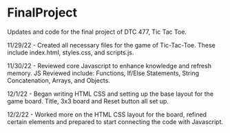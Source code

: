 # FinalProject
Updates and code for the final project of DTC 477, Tic Tac Toe. 

11/29/22 - Created all necessary files for the game of Tic-Tac-Toe. These include index.html, styles.css, and scripts.js.

11/30/22 - Reviewed core Javascript to enhance knowledge and refresh memory. JS Reviewed include: Functions, If/Else Statements, String Concatenation, Arrays, and Objects.

12/1/22 - Began writing HTML CSS and setting up the base layout for the game board. Title, 3x3 board and Reset button all set up. 

12/2/22 - Worked more on the HTML CSS layout for the board, refined certain elements and prepared to start connecting the code with Javascript.
